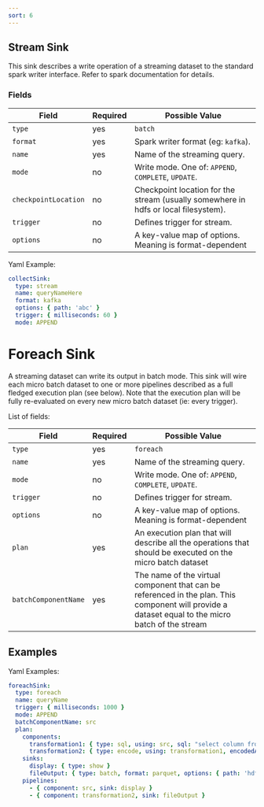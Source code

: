```yaml
---
sort: 6
---
```


## Stream Sink

This sink describes a write operation of a streaming dataset to the standard spark writer interface.
Refer to spark documentation for details.

### Fields

| Field | Required | Possible Value |
| ----- | -------- | -------------- |
| `type` | yes | `batch` |
| `format` | yes | Spark writer format (eg: `kafka`). |
| `name` | yes | Name of the streaming query. |
| `mode` | no | Write mode. One of: `APPEND`, `COMPLETE`, `UPDATE`. |
| `checkpointLocation` | no | Checkpoint location for the stream (usually somewhere in hdfs or local filesystem). |
| `trigger` | no | Defines trigger for stream. |
| `options` | no | A key-value map of options. Meaning is format-dependent |

Yaml Example:
```yaml
collectSink:
  type: stream
  name: queryNameHere
  format: kafka
  options: { path: 'abc' }
  trigger: { milliseconds: 60 }
  mode: APPEND
```

# Foreach Sink

A streaming dataset can write its output in batch mode.
This sink will wire each micro batch dataset to one or more pipelines described as a full fledged execution plan (see below).
Note that the execution plan will be fully re-evaluated on every new micro batch dataset (ie: every trigger).

List of fields:

| Field | Required | Possible Value |
| ----- | -------- | -------------- |
| `type` | yes | `foreach` |
| `name` | yes | Name of the streaming query. |
| `mode` | no | Write mode. One of: `APPEND`, `COMPLETE`, `UPDATE`. |
| `trigger` | no | Defines trigger for stream. |
| `options` | no | A key-value map of options. Meaning is format-dependent |
| `plan` | yes | An execution plan that will describe all the operations that should be executed on the micro batch dataset  |
| `batchComponentName` | yes | The name of the virtual component that can be referenced in the plan. This component will provide a dataset equal to the micro batch of the stream |

## Examples

Yaml Examples:
```yaml
foreachSink:
  type: foreach
  name: queryName
  trigger: { milliseconds: 1000 }
  mode: APPEND
  batchComponentName: src
  plan:
    components:
      transformation1: { type: sql, using: src, sql: "select column from src" }
      transformation2: { type: encode, using: transformation1, encodedAs: { type: INT } }
    sinks:
      display: { type: show }
      fileOutput: { type: batch, format: parquet, options: { path: 'hdfs://...' }, mode: OVERWRITE }
    pipelines:
      - { component: src, sink: display }
      - { component: transformation2, sink: fileOutput }
```